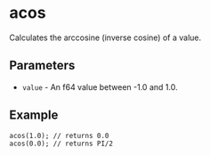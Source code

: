 # acos
Calculates the arccosine (inverse cosine) of a value.

## Parameters
 - `value` - An f64 value between -1.0 and 1.0.

## Example
```rhai
acos(1.0); // returns 0.0
acos(0.0); // returns PI/2
```
